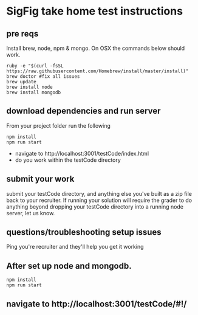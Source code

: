 # SigFig take home test instructions

## pre reqs
Install brew, node, npm & mongo. On OSX the commands below should work.

```
ruby -e "$(curl -fsSL https://raw.githubusercontent.com/Homebrew/install/master/install)"
brew doctor #fix all issues
brew update
brew install node
brew install mongodb
```

## download dependencies and run server
From your project folder run the following
```
npm install
npm run start
```
* navigate to http://localhost:3001/testCode/index.html
* do you work within the testCode directory

## submit your work
submit your testCode directory, and anything else you've built as a zip file back to your recruiter. If running your solution will require the grader to do anything beyond dropping your testCode directory into a running node server, let us know.

## questions/troubleshooting setup issues
Ping you're recruiter and they'll help you get it working


## After set up node and mongodb.
```
npm install
npm run start
```
## navigate to http://localhost:3001/testCode/#!/